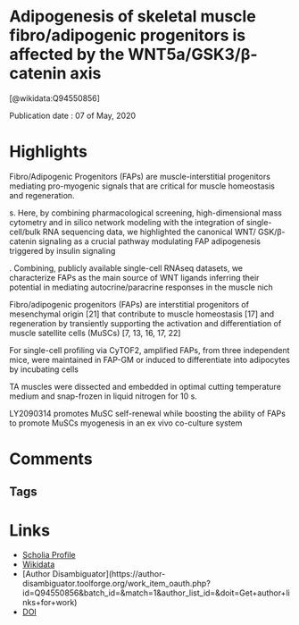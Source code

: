 
Adipogenesis of skeletal muscle fibro/adipogenic progenitors is affected by the WNT5a/GSK3/β-catenin axis
=========================================================================================================
  
  [@wikidata:Q94550856]  
  
Publication date : 07 of May, 2020  

# Highlights
Fibro/Adipogenic Progenitors (FAPs) are muscle-interstitial progenitors mediating pro-myogenic signals that are critical for
muscle homeostasis and regeneration.

s. Here, by combining pharmacological screening, high-dimensional mass cytometry and in
silico network modeling with the integration of single-cell/bulk RNA sequencing data, we highlighted the canonical WNT/
GSK/β-catenin signaling as a crucial pathway modulating FAP adipogenesis triggered by insulin signaling

. Combining, publicly available single-cell RNAseq datasets, we characterize FAPs as the main source of
WNT ligands inferring their potential in mediating autocrine/paracrine responses in the muscle nich

Fibro/adipogenic progenitors (FAPs) are
interstitial progenitors of mesenchymal origin [21] that
contribute to muscle homeostasis [17] and regeneration by
transiently supporting the activation and differentiation of
muscle satellite cells (MuSCs) [7, 13, 16, 17, 22]

For single-cell profiling via CyTOF2, amplified FAPs, from
three independent mice, were maintained in FAP-GM or
induced to differentiate into adipocytes by incubating cells


TA muscles were dissected and embedded in optimal cutting temperature medium and snap-frozen in liquid nitrogen
for 10 s. 

LY2090314 promotes MuSC self-renewal while
boosting the ability of FAPs to promote MuSCs
myogenesis in an ex vivo co-culture system


# Comments

## Tags

# Links
  
 * [Scholia Profile](https://scholia.toolforge.org/work/Q94550856)  
 * [Wikidata](https://www.wikidata.org/wiki/Q94550856)  
 * [Author Disambiguator](https://author-
disambiguator.toolforge.org/work_item_oauth.php?id=Q94550856&batch_id=&match=1&author_list_id=&doit=Get+author+links+for+work)  
 * [DOI](https://doi.org/10.1038/S41418-020-0551-Y)  

